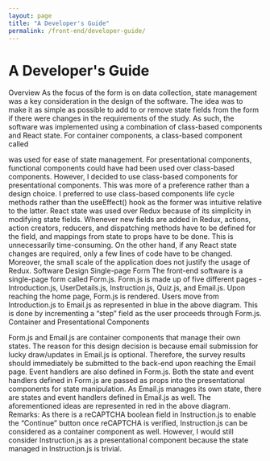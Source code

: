 ```yaml
---
layout: page
title: "A Developer's Guide"
permalink: /front-end/developer-guide/
---
```


# A Developer's Guide

Overview
As the focus of the form is on data collection, state management was a key consideration in the design of the software. The idea was to make it as simple as possible to add to or remove state fields from the form if there were changes in the requirements of the study. As such, the software was implemented using a combination of class-based components and React state. 
For container components, a class-based component called <Form/> was used for ease of state management. For presentational components, functional components could have had been used over class-based components. However, I decided to use class-based components for presentational components. This was more of a preference rather than a design choice. I preferred to use class-based components life cycle methods rather than the useEffect() hook as the former was intuitive relative to the latter.
React state was used over Redux because of its simplicity in modifying state fields. Whenever new fields are added in Redux, actions, action creators, reducers, and dispatching methods have to be defined for the field, and mappings from state to props have to be done. This is unnecessarily time-consuming. On the other hand, if any React state changes are required, only a few lines of code have to be changed. Moreover, the small scale of the application does not justify the usage of Redux.
Software Design
Single-page Form
The front-end software is a single-page form called Form.js. Form.js is made up of five different pages - Introduction.js, UserDetails.js, Instruction.js, Quiz.js, and Email.js. Upon reaching the home page, Form.js is rendered. Users move from Introduction.js to Email.js as represented in blue in the above diagram. This is done by incrementing a “step” field as the user proceeds through Form.js.
Container and Presentational Components

Form.js and Email.js are container components that manage their own states. The reason for this design decision is because email submission for lucky draw/updates in Email.js is optional. Therefore, the survey results should immediately be submitted to the back-end upon reaching the Email page.
Event handlers are also defined in Form.js. Both the state and event handlers defined in Form.js are passed as props into the presentational components for state manipulation. As Email.js manages its own state, there are states and event handlers defined in Email.js as well. The aforementioned ideas are represented in red in the above diagram. 
Remarks: As there is a reCAPTCHA boolean field in Instruction.js to enable the “Continue” button once reCAPTCHA is verified, Instruction.js can be considered as a container component as well. However, I would still consider Instruction.js as a presentational component because the state managed in Instruction.js is trivial.
